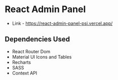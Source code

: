 # React Admin Panel

- Link - https://react-admin-panel-psi.vercel.app/

## Dependencies Used

- React Router Dom
- Material UI Icons and Tables
- Recharts
- SASS
- Context API

